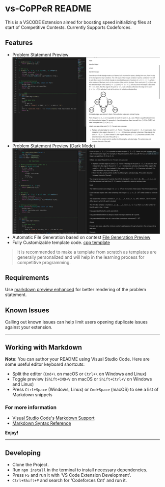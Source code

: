 # vs-CoPPeR README

This is a VSCODE Extension aimed for boosting speed initializing files at start of Competitive Contests. Currently Supports Codeforces.

## Features

* Problem Statement Preview
![Problem Statement Preview](preview_images/problem_statement.png)
* Problem Statement Preview (Dark Mode)
![Problem Statement Preview Dark](preview_images/problem_statement_dark.png)
* Automatic File Generation based on contest
[File Generation Preview](preview_images/file_generation.png)
* Fully Customizable template code.
[cpp template](template.cpp)

> It is recommended to make a template from scratch as templates are generally personalized and will help in the learning process for competitive programming.

## Requirements

Use [markdown preview enhanced](https://marketplace.visualstudio.com/items?itemName=shd101wyy.markdown-preview-enhanced) for better rendering of the problem statement.

## Known Issues

Calling out known issues can help limit users opening duplicate issues against your extension.


-----------------------------------------------------------------------------------------------------------

## Working with Markdown

**Note:** You can author your README using Visual Studio Code.  Here are some useful editor keyboard shortcuts:

* Split the editor (`Cmd+\` on macOS or `Ctrl+\` on Windows and Linux)
* Toggle preview (`Shift+CMD+V` on macOS or `Shift+Ctrl+V` on Windows and Linux)
* Press `Ctrl+Space` (Windows, Linux) or `Cmd+Space` (macOS) to see a list of Markdown snippets

### For more information

* [Visual Studio Code's Markdown Support](http://code.visualstudio.com/docs/languages/markdown)
* [Markdown Syntax Reference](https://help.github.com/articles/markdown-basics/)

**Enjoy!**


-----------------------------------------------------------------------------------------------------------

## Developing
* Clone the Project.
* Run `npm install` in the terminal to install necessary dependencies.
* Press `F5` and run it with 'VS Code Extension Development'.
* `Ctrl+Shift+P` and search for 'Codeforces Cnt' and run it.
